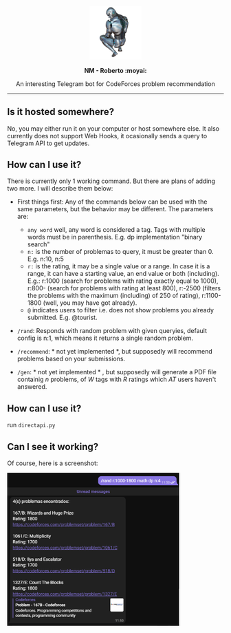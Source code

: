 <p align="center"> <img src="https://github.com/MasterTuto/NakedMonkey/blob/main/man-gd8b2938e5_1280.png?raw=true" width="120px"></p>
<p align="center"> <strong>NM - Roberto :moyai:</strong> </p>
<p align="center"> An interesting Telegram bot for CodeForces problem recommendation </p>
<hr/>

## Is it hosted somewhere?

No, you may either run it on your computer or host somewhere else. It also currently does not support Web Hooks, it ocasionally sends a query to Telegram API to get updates.

## How can I use it?

There is currently only 1 working command. But there are plans of adding two more. I will describe them below:

* First things first: Any of the commands below can be used with the same parameters, but the behavior may be different. The parameters are:  
  * `any word` well, any word is considered a tag. Tags with multiple words must be in parenthesis. E.g. dp implementation "binary search"
  * `n:` is the number of problemas to query, it must be greater than 0. E.g. n:10, n:5
  * `r:` is the rating, it may be a single value or a range. In case it is a range, it can have a starting value, an end value or both (including).
  E.g.: r:1000 (search for problems with rating exactly equal to 1000), r:800- (search for problems with rating at least 800), r:-2500
  (filters the problems with the maximum (including) of 250 of rating), r:1100-1800 (well, you may have got already).
  * `@` indicates users to filter i.e. does not show problems you already submitted. E.g. @tourist.

* `/rand`: Responds with random problem with given queryies, default config is n:1, which means it returns a single random problem.
* `/recommend`: * not yet implemented *, but supposedly will recommend problems based on your submissions.
* `/gen`: * not yet implemented * , but supposedly will generate a PDF file containig _n_ problems, of _W_ tags with _R_ ratings which _AT_ users haven't answered.

## How can I use it?

run `directapi.py`

## Can I see it working?

Of course, here is a screenshot:

<img src="https://github.com/MasterTuto/NakedMonkey/blob/main/imagem_2021-10-22_115113.png?raw=true" width="400" />

